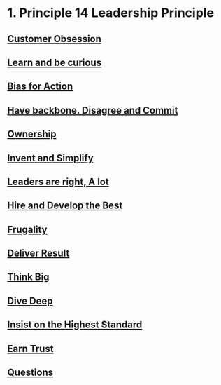 
# 1. Principle 14 Leadership Principle

## [Customer Obsession](./co.md)
## [Learn and be curious](./lc.md)
## [Bias for Action](./ba.md)
## [Have backbone. Disagree and Commit](./ha.md)
## [Ownership](./own.md)
## [Invent and Simplify](./is.md)
## [Leaders are right, A lot](./leader.md)
## [Hire and Develop the Best](./hdb.md)
## [Frugality](./fru.md)
## [Deliver Result](./dr.md)
## [Think Big](./tb.md)
## [Dive Deep](./dd.md)
## [Insist on the Highest Standard](./hs.md)
## [Earn Trust](./et.md)
## [Questions](./qes.md)
